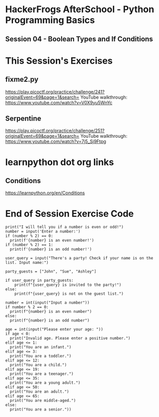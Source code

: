 # HackerFrogs AfterSchool - Python Programming Basics
## Session 04 - Boolean Types and If Conditions
# This Session's Exercises
## fixme2.py
https://play.picoctf.org/practice/challenge/241?originalEvent=69&page=1&search=
YouTube walkthrough:
https://www.youtube.com/watch?v=V0X9yu5WnYc

## Serpentine
https://play.picoctf.org/practice/challenge/251?originalEvent=69&page=1&search=
YouTube walkthrough:
https://www.youtube.com/watch?v=7j5_Sj9Ftpg

# learnpython dot org links
## Conditions
https://learnpython.org/en/Conditions

# End of Session Exercise Code
```
print("I will tell you if a number is even or odd!")
number = input('Enter a number:')
if (number % 2) == 0:
  print(f'{number} is an even number!')
if (number % 2) == 1:
  print(f'{number} is an odd number!')
```
```
user_query = input("There's a party! Check if your name is on the list. Input name:")

party_guests = ["John", "Sue", "Ashley"]

if user_query in party_guests:
    print(f"{user_query} is invited to the party!")
else:
    print(f"{user_query} is not on the guest list.")
```
```
number = int(input("Input a number"))
if number % 2 == 0:
  print(f"{number} is an even number")
else:
  print(f"{number} is an odd number")
```
```
age = int(input("Please enter your age: "))
if age < 0:
  print("Invalid age. Please enter a positive number.")
elif age <= 1:
  print("You are an infant.")
elif age <= 3:
  print("You are a toddler.")
elif age <= 12:
  print("You are a child.")
elif age <= 19:
  print("You are a teenager.")
elif age <= 35:
  print("You are a young adult.")
elif age <= 50:
  print("You are an adult.")
elif age <= 65:
  print("You are middle-aged.")
else:
  print("You are a senior."))
```
